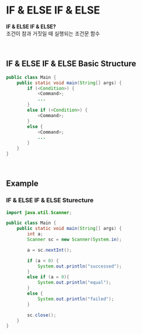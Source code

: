 # IF & ELSE IF & ELSE
**IF & ELSE IF & ELSE?** <br>
조건이 참과 거짓일 때 실행되는 조건문 함수

<br>

## IF & ELSE IF & ELSE Basic Structure
```java
public class Main {
    public static void main(String[] args) {
        if (<Condition>) {
            <Command>;
            ...
        }
        else if (<Condition>) {
            <Command>;
        }
        else {
            <Command>;
            ...
        }
    }
}
```

<br>

## Example
### IF & ELSE IF & ELSE Sturecture
```java
import java.util.Scanner;

public class Main {
    public static void main(String[] args) {
        int a;
        Scanner sc = new Scanner(System.in);

        a = sc.nextInt();

        if (a < 0) {
            System.out.println("successed");
        }
        else if (a = 0){
            System.out.println("equal");
        }
        else {
            System.out.println("failed");
        }

        sc.close();
    }
}
```